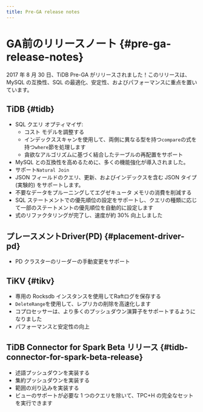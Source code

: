 ```yaml
---
title: Pre-GA release notes
---
```


# GA前のリリースノート {#pre-ga-release-notes}

2017 年 8 月 30 日、TiDB Pre-GA がリリースされました！このリリースは、MySQL の互換性、SQL の最適化、安定性、およびパフォーマンスに重点を置いています。

## TiDB {#tidb}

-   SQL クエリ オプティマイザ:
    -   コスト モデルを調整する
    -   インデックススキャンを使用して、両側に異なる型を持つ`compare`の式を持つ`where`節を処理します
    -   貪欲なアルゴリズムに基づく結合したテーブルの再配置をサポート
-   MySQL との互換性を高めるために、多くの機能強化が導入されました。
-   サポート`Natural Join`
-   JSON フィールドのクエリ、更新、およびインデックスを含む JSON タイプ (実験的) をサポートします。
-   不要なデータをプルーニングしてエグゼキュータ メモリの消費を削減する
-   SQL ステートメントでの優先順位の設定をサポートし、クエリの種類に応じて一部のステートメントの優先順位を自動的に設定します
-   式のリファクタリングが完了し、速度が約 30% 向上しました

## プレースメントDriver(PD) {#placement-driver-pd}

-   PD クラスターのリーダーの手動変更をサポート

## TiKV {#tikv}

-   専用の Rocksdb インスタンスを使用してRaftログを保存する
-   `DeleteRange`を使用して、レプリカの削除を高速化します
-   コプロセッサーは、より多くのプッシュダウン演算子をサポートするようになりました
-   パフォーマンスと安定性の向上

## TiDB Connector for Spark Beta リリース {#tidb-connector-for-spark-beta-release}

-   述語プッシュダウンを実装する
-   集約プッシュダウンを実装する
-   範囲の刈り込みを実装する
-   ビューのサポートが必要な 1 つのクエリを除いて、TPC+H の完全なセットを実行できます
